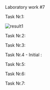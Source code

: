 Laboratory work #7

Task Nr.1:

![result1](https://user-images.githubusercontent.com/36602388/49034625-2c58de00-f1bb-11e8-8f7c-02b025ef1d09.jpg)

Task Nr.2:


Task Nr.3:


Task Nr.4 - Initial :


Task Nr.5:


Task Nr.6:

Task Nr.7:


